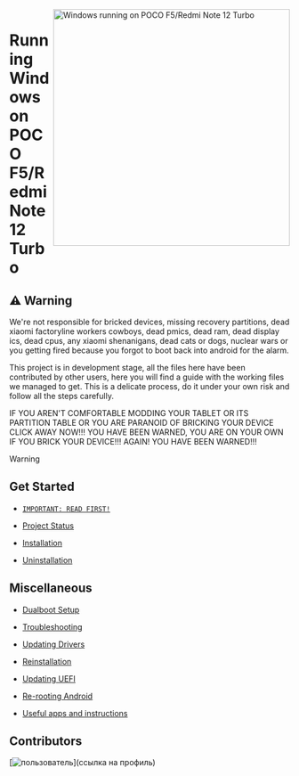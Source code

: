 <img align="right" src="image path" width="425" alt="Windows running on POCO F5/Redmi Note 12 Turbo">

# Running Windows on POCO F5/Redmi Note 12 Turbo

## ⚠️ Warning
We're not responsible for bricked devices, missing recovery partitions, dead xiaomi factoryline workers cowboys, dead pmics, dead ram, dead display ics, dead cpus, any xiaomi shenanigans, dead cats or dogs, nuclear wars or you getting fired because you forgot to boot back into android for the alarm.

This project is in development stage, all the files here have been contributed by other users, here you will find a guide with the working files we managed to get. This is a delicate process, do it under your own risk and follow all the steps carefully.

IF YOU AREN'T COMFORTABLE MODDING YOUR TABLET OR ITS PARTITION TABLE OR YOU ARE PARANOID OF BRICKING YOUR DEVICE CLICK AWAY NOW!!! YOU HAVE BEEN WARNED, YOU ARE ON YOUR OWN IF YOU BRICK YOUR DEVICE!!! AGAIN! YOU HAVE BEEN WARNED!!!
> [!WARNING]

## Get Started

- [```IMPORTANT: READ FIRST!```](guide/English/important.md)

- [Project Status](guide/English/status.md)

- [Installation](guide/English/1-partition-en.md)

- [Uninstallation](guide/English/uninstall-en.md)


## Miscellaneous
- [Dualboot Setup](guide/English/dualboot-en.md)

- [Troubleshooting](guide/English/troubleshooting-en.md)

- [Updating Drivers](guide/English/update-en.md)

- [Reinstallation](guide/English/reinstall-en.md)

- [Updating UEFI](guide/English/UEFI-updating-en.md)

- [Re-rooting Android](guide/English/Re-rooting-en.md)

- [Useful apps and instructions](guide/English/Additional-materials-en.md)

## Contributors
[<img alt="пользователь" src="ссылка на аву" />](ссылка на профиль)
